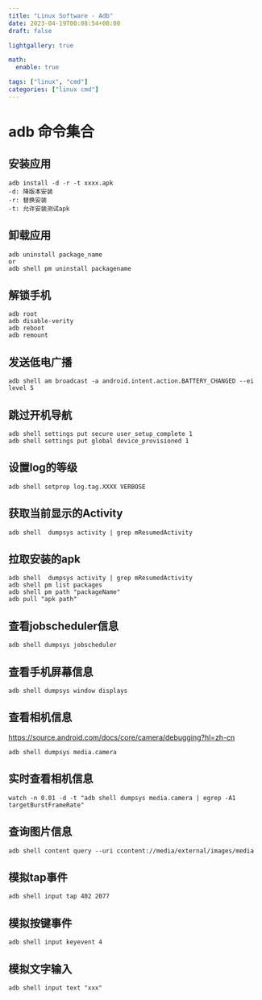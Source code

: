 ```yaml
---
title: "Linux Software - Adb"
date: 2023-04-19T00:08:54+08:00
draft: false

lightgallery: true

math:
  enable: true

tags: ["linux", "cmd"]
categories: ["linux cmd"]
---
```


# adb 命令集合

## 安装应用
```
adb install -d -r -t xxxx.apk
-d: 降版本安装
-r: 替换安装
-t: 允许安装测试apk
```

## 卸载应用
```
adb uninstall package_name
or
adb shell pm uninstall packagename
```

## 解锁手机
```
adb root
adb disable-verity
adb reboot
adb remount
```

## 发送低电广播
```
adb shell am broadcast -a android.intent.action.BATTERY_CHANGED --ei level 5
```

## 跳过开机导航
```
adb shell settings put secure user_setup_complete 1
adb shell settings put global device_provisioned 1
```

## 设置log的等级
```
adb shell setprop log.tag.XXXX VERBOSE
```

## 获取当前显示的Activity
```
adb shell  dumpsys activity | grep mResumedActivity
```

## 拉取安装的apk
```
adb shell  dumpsys activity | grep mResumedActivity
adb shell pm list packages
adb shell pm path "packageName"
adb pull "apk path"
```

## 查看jobscheduler信息
```
adb shell dumpsys jobscheduler
```

## 查看手机屏幕信息
```
adb shell dumpsys window displays
```

## 查看相机信息
<https://source.android.com/docs/core/camera/debugging?hl=zh-cn>
```
adb shell dumpsys media.camera
```

## 实时查看相机信息
```
watch -n 0.01 -d -t "adb shell dumpsys media.camera | egrep -A1 targetBurstFrameRate"
```

## 查询图片信息
```
adb shell content query --uri ccontent://media/external/images/media
```

## 模拟tap事件
```
adb shell input tap 402 2077
```

## 模拟按键事件
```
adb shell input keyevent 4
```
## 模拟文字输入
```
adb shell input text "xxx"
```